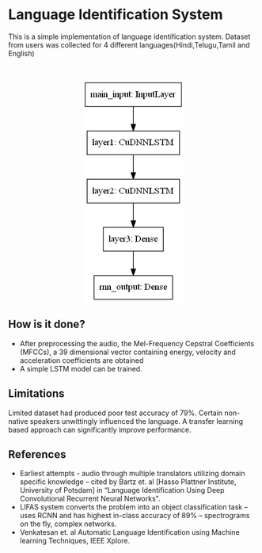 <h1> Language Identification System </h1>

<p> This is a simple implementation of language identification system. Dataset from users was collected for 4 different languages(Hindi,Telugu,Tamil and English)<p><br>
<p align="center"><img src="lang_id_model.png"></img></p>
<h2>How is it done?</h2>
<ul type='disc'>
<li>After preprocessing the audio, the Mel-Frequency Cepstral Coefficients (MFCCs), a 39 dimensional vector containing energy, velocity and acceleration coefficients are obtained</li>
<li>A simple LSTM model can be trained.</li>
</ul>
<h2>Limitations</h2>
<p> Limited dataset had produced poor test accuracy of 79%. Certain non-native speakers unwittingly influenced the language. A transfer learning based approach can significantly improve performance.
<h2>References</h2>
<ul type='disc'>
<li>Earliest attempts - audio through multiple translators utilizing domain specific knowledge – cited by Bartz et. al [Hasso Plattner Institute, University of Potsdam] in “Language Identification Using Deep Convolutional Recurrent Neural Networks". </li>
<li>LIFAS system converts the problem into an object classification task – uses RCNN and has highest in-class accuracy of 89% – spectrograms on the fly, complex networks.</li>
<li>Venkatesan et. al Automatic Language Identification using Machine learning Techniques, IEEE Xplore. </li>
</ul>
